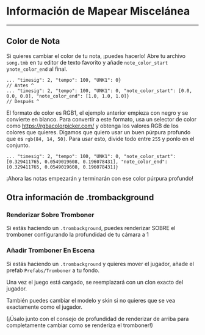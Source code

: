 # Información de Mapear Miscelánea
---

## Color de Nota
Si quieres cambiar el color de tu nota, ¡puedes hacerlo! Abre tu archivo `song.tmb` en tu editor de texto favorito y añade `note_color_start` y`note_color_end` al final.
```
... "timesig": 2, "tempo": 100, "UNK1": 0} 
// Antes ^
... "timesig": 2, "tempo": 100, "UNK1": 0, "note_color_start": [0.0, 0.0, 0.0], "note_color_end": [1.0, 1.0, 1.0]}
// Después ^
```
El formato de color es RGB1, el ejemplo anterior empieza con negro y se convierte en blanco. Para convertir a este formato, usa un selector de color como <https://rgbacolorpicker.com/> y obtenga los valores RGB de los colores que quieres. Digamos que quiero usar un buen púrpura profundo que es `rgb(84, 14, 50)`. Para usar esto, divide todo entre `255` y ponlo en el conjunto.
```
... "timesig": 2, "tempo": 100, "UNK1": 0, "note_color_start": [0.329411765, 0.0549019608, 0.196078431], "note_color_end": [0.329411765, 0.0549019608, 0.196078431]}
```
¡Ahora las notas empezarán y terminarán con ese color púrpura profundo!


## Otra información de .trombackground

### Renderizar Sobre Tromboner
Si estás haciendo un `.trombackground`, puedes renderizar SOBRE el tromboner configurando la profundidad de tu cámara a 1

### Añadir Tromboner En Escena
Si estás haciendo un `.trombackground` y quieres mover el jugador, añade el prefab `Prefabs/Tromboner` a tu fondo.

Una vez el juego está cargado, se reemplazará con un clon exacto del jugador.

También puedes cambiar el modelo y skin si no quieres que se vea exactamente como el jugador.

(¡Úsalo junto con el consejo de profundidad de renderizar de arriba para completamente cambiar como se renderiza el tromboner!)